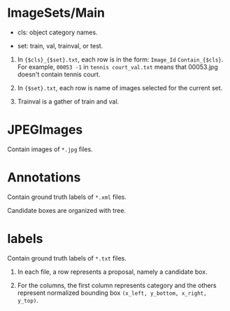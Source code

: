 # ImageSets/Main

- cls: object category names.

- set: train, val, trainval, or test.

1. In ```{$cls}_{$set}.txt```, each row is in the form: ```Image_Id``` ```Contain_{$cls}```. 
For example, ```00053 -1``` in ```tennis court_val.txt``` means that 00053.jpg doesn't contain tennis court. 

2. In ```{$set}.txt```, each row is name of images selected for the current set.

3. Trainval is a gather of train and val.

# JPEGImages

Contain images of ```*.jpg``` files. 

# Annotations

Contain ground truth labels of ```*.xml``` files.

Candidate boxes are organized with tree.

# labels

Contain ground truth labels of ```*.txt``` files.

1. In each file, a row represents a proposal, namely a candidate box. 

2. For the columns, the first column represents category and the others represent normalized bounding box ```(x_left, y_bottom, x_right, y_top)```.
